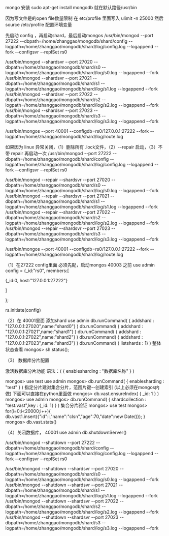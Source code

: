 mongo 安装
sudo apt-get install mongodb 就在默认路径/usr/bin
 

因为写文件是的open file数量限制
在 etc/profile 里面写入
ulimit -n 25000
然后 source /etc/profile   配置环境变量


先启动 config ，再启动shard，最后启动mongos
/usr/bin/mongod --port 27222 --dbpath=/home/zhanggao/mongodb/shard/config --logpath=/home/zhanggao/mongodb/shard/log/config.log --logappend --fork --configsvr --replSet rs0

/usr/bin/mongod --shardsvr --port 27020 --dbpath=/home/zhanggao/mongodb/shard/s0 --logpath=/home/zhanggao/mongodb/shard/log/s0.log --logappend --fork
/usr/bin/mongod --shardsvr --port 27021 --dbpath=/home/zhanggao/mongodb/shard/s1 --logpath=/home/zhanggao/mongodb/shard/log/s1.log --logappend --fork
/usr/bin/mongod --shardsvr --port 27022 --dbpath=/home/zhanggao/mongodb/shard/s2 --logpath=/home/zhanggao/mongodb/shard/log/s2.log --logappend --fork
/usr/bin/mongod --shardsvr --port 27023 --dbpath=/home/zhanggao/mongodb/shard/s3 --logpath=/home/zhanggao/mongodb/shard/log/s3.log --logappend --fork

/usr/bin/mongos --port 40001 --configdb=rs0/127.0.0.1:27222 --fork --logpath=/home/zhanggao/mongodb/shard/log/route.log


如果因为 linux 异常关闭，（1）删除所有 .lock文件，（2）--repair  启动，（3）不带 repair 再启动一次
/usr/bin/mongod  --port 27222 --dbpath=/home/zhanggao/mongodb/shard/config --logpath=/home/zhanggao/mongodb/shard/log/config.log --logappend --fork --configsvr --replSet rs0

/usr/bin/mongod --repair --shardsvr --port 27020 --dbpath=/home/zhanggao/mongodb/shard/s0 --logpath=/home/zhanggao/mongodb/shard/log/s0.log --logappend --fork
/usr/bin/mongod --repair --shardsvr --port 27021 --dbpath=/home/zhanggao/mongodb/shard/s1 --logpath=/home/zhanggao/mongodb/shard/log/s1.log --logappend --fork
/usr/bin/mongod --repair --shardsvr --port 27022 --dbpath=/home/zhanggao/mongodb/shard/s2 --logpath=/home/zhanggao/mongodb/shard/log/s2.log --logappend --fork
/usr/bin/mongod --repair --shardsvr --port 27023 --dbpath=/home/zhanggao/mongodb/shard/s3 --logpath=/home/zhanggao/mongodb/shard/log/s3.log --logappend --fork

/usr/bin/mongos --port 40001 --configdb=rs0/127.0.0.1:27222 --fork --logpath=/home/zhanggao/mongodb/shard/log/route.log

（1）在27222  config里面
必须先配，启动mongos 40003 之前
use admin
config = {_id:"rs0", members:[

  {_id:0, host:"127.0.0.1:27222"}

  ]

};

rs.initiate(config)

（2）在 40001里面
添加shard
use admin
db.runCommand( { addshard : "127.0.0.1:27020",name:"shard0"} )
db.runCommand( { addshard : "127.0.0.1:27021",name:"shard1"} )
db.runCommand( { addshard : "127.0.0.1:27022",name:"shard2"} )
db.runCommand( { addshard : "127.0.0.1:27023",name:"shard3"} )
db.runCommand( { listshards : 1} )
整体状态查看
mongos> sh.status();


（3） 数据库分片配置

激活数据库分片功能
语法：( { enablesharding : "数据库名称" } )

mongos> use test
use admin
mongos> db.runCommand( { enablesharding : "test" } )
指定分片建对集合分片，范围片键--创建索引
(以上必须在mongos内做)
下面可以直接在python里面做
mongos> db.vast.ensureIndex( { _id: 1 } )
mongos> use admin
mongos> db.runCommand( { shardcollection : "test.vast",key : {_id: 1} } )
集合分片验证
mongos> use test
mongos> for(i=0;i<20000;i++){ db.vast1.insert({"id":i,"name":"clsn","age":70,"date":new Date()}); }
mongos> db.vast.stats()


（4）关闭数据库，
40001
use admin
db.shutdownServer()

/usr/bin/mongod --shutdown --port 27222 --dbpath=/home/zhanggao/mongodb/shard/config --logpath=/home/zhanggao/mongodb/shard/log/config.log --logappend --fork --configsvr --replSet rs0

/usr/bin/mongod --shutdown --shardsvr --port 27020 --dbpath=/home/zhanggao/mongodb/shard/s0 --logpath=/home/zhanggao/mongodb/shard/log/s0.log --logappend --fork
/usr/bin/mongod --shutdown --shardsvr --port 27021 --dbpath=/home/zhanggao/mongodb/shard/s1 --logpath=/home/zhanggao/mongodb/shard/log/s1.log --logappend --fork
/usr/bin/mongod --shutdown --shardsvr --port 27022 --dbpath=/home/zhanggao/mongodb/shard/s2 --logpath=/home/zhanggao/mongodb/shard/log/s2.log --logappend --fork
/usr/bin/mongod --shutdown --shardsvr --port 27023 --dbpath=/home/zhanggao/mongodb/shard/s3 --logpath=/home/zhanggao/mongodb/shard/log/s3.log --logappend --fork
